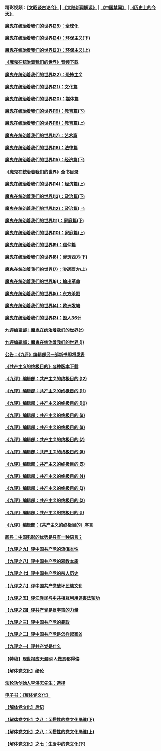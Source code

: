 #### 精彩视频：[《文昭谈古论今》](https://github.com/gfw-breaker/wenzhao/blob/master/README.md?t=11110331) | [《大陆新闻解读》](https://github.com/gfw-breaker/ntdtv-comedy/blob/master/README.md?t=11110331) | [《中国禁闻》](https://github.com/gfw-breaker/ntdtv-news/blob/master/README.md?t=11110331) | [《历史上的今天》](https://github.com/gfw-breaker/today-in-history/blob/master/README.md?t=11110331) 

#### [魔鬼在统治着我们的世界(25)：全球化](../pages/nsc422/n10788205.md?t=11110331) 

#### [魔鬼在统治着我们的世界(24)：环保主义(下)](../pages/nsc422/n10695307.md?t=11110331) 

#### [魔鬼在统治着我们的世界(23)：环保主义(上)](../pages/nsc422/n10688613.md?t=11110331) 

#### [《魔鬼在统治着我们的世界》音频下载](../pages/nsc422/n10635553.md?t=11110331) 

#### [魔鬼在统治着我们的世界(22)：恐怖主义](../pages/nsc422/n10614727.md?t=11110331) 

#### [魔鬼在统治着我们的世界(21)：文化篇](../pages/nsc422/n10597706.md?t=11110331) 

#### [魔鬼在统治着我们的世界(20)：媒体篇](../pages/nsc422/n10586579.md?t=11110331) 

#### [魔鬼在统治着我们的世界(19)：教育篇(下)](../pages/nsc422/n10564808.md?t=11110331) 

#### [魔鬼在统治着我们的世界(18)：教育篇(上)](../pages/nsc422/n10526970.md?t=11110331) 

#### [魔鬼在统治着我们的世界(17)：艺术篇](../pages/nsc422/n10499093.md?t=11110331) 

#### [魔鬼在统治着我们的世界(16)：法律篇](../pages/nsc422/n10485969.md?t=11110331) 

#### [魔鬼在统治着我们的世界(15)：经济篇(下)](../pages/nsc422/n10469975.md?t=11110331) 

#### [《魔鬼在统治着我们的世界》全书目录](../pages/nsc422/n10464261.md?t=11110331) 

#### [魔鬼在统治着我们的世界(14)：经济篇(上)](../pages/nsc422/n10457370.md?t=11110331) 

#### [魔鬼在统治着我们的世界(13)：政治篇(下)](../pages/nsc422/n10448270.md?t=11110331) 

#### [魔鬼在统治着我们的世界(12)：政治篇(上)](../pages/nsc422/n10444576.md?t=11110331) 

#### [魔鬼在统治着我们的世界(11)：家庭篇(下)](../pages/nsc422/n10440961.md?t=11110331) 

#### [魔鬼在统治着我们的世界(10)：家庭篇(上)](../pages/nsc422/n10435448.md?t=11110331) 

#### [魔鬼在统治着我们的世界(9)：信仰篇](../pages/nsc422/n10432159.md?t=11110331) 

#### [魔鬼在统治着我们的世界(8)：渗透西方(下)](../pages/nsc422/n10429603.md?t=11110331) 

#### [魔鬼在统治着我们的世界(7)：渗透西方(上)](../pages/nsc422/n10426013.md?t=11110331) 

#### [魔鬼在统治着我们的世界(6)：输出革命](../pages/nsc422/n10421536.md?t=11110331) 

#### [魔鬼在统治着我们的世界(5)：东方杀戮](../pages/nsc422/n10417707.md?t=11110331) 

#### [魔鬼在统治着我们的世界(4)：欧洲发端](../pages/nsc422/n10414890.md?t=11110331) 

#### [魔鬼在统治着我们的世界(3)：毁人36计](../pages/nsc422/n10411583.md?t=11110331) 

#### [九评编辑部：魔鬼在统治着我们的世界(2)](../pages/nsc422/n10410036.md?t=11110331) 

#### [九评编辑部：魔鬼在统治着我们的世界 (1)](../pages/nsc422/n10406825.md?t=11110331) 

#### [公告：《九评》编辑部另一部新书即将发表](../pages/nsc422/n10405104.md?t=11110331) 

#### [《共产主义的终极目的》各种版本下载](../pages/nsc422/n10022138.md?t=11110331) 

#### [《九评》编辑部：共产主义的终极目的 (12)](../pages/nsc422/n9933272.md?t=11110331) 

#### [《九评》编辑部：共产主义的终极目的 (11)](../pages/nsc422/n9924973.md?t=11110331) 

#### [《九评》编辑部：共产主义的终极目的 (10)](../pages/nsc422/n9920883.md?t=11110331) 

#### [《九评》编辑部：共产主义的终极目的 (9)](../pages/nsc422/n9916363.md?t=11110331) 

#### [《九评》编辑部：共产主义的终极目的 (8)](../pages/nsc422/n9912488.md?t=11110331) 

#### [《九评》编辑部：共产主义的终极目的 (7)](../pages/nsc422/n9901176.md?t=11110331) 

#### [《九评》编辑部：共产主义的终极目的 (6)](../pages/nsc422/n9899359.md?t=11110331) 

#### [《九评》编辑部：共产主义的终极目的 (5)](../pages/nsc422/n9893174.md?t=11110331) 

#### [《九评》编辑部：共产主义的终极目的 (4)](../pages/nsc422/n9891246.md?t=11110331) 

#### [《九评》编辑部：共产主义的终极目的 (3)](../pages/nsc422/n9879879.md?t=11110331) 

#### [《九评》编辑部：共产主义的终极目的 (2)](../pages/nsc422/n9876205.md?t=11110331) 

#### [《九评》编辑部：共产主义的终极目的 (1)](../pages/nsc422/n9865857.md?t=11110331) 

#### [《九评》编辑部：《共产主义的终极目的》序言](../pages/nsc422/n9862666.md?t=11110331) 

#### [颜丹：中国电影的优势是只有一种语言？](../pages/nsc422/n9583062.md?t=11110331) 

#### [【九评之九】评中国共产党的流氓本性](../pages/nsc422/n737542.md?t=11110331) 

#### [【九评之八】评中国共产党的邪教本质](../pages/nsc422/n735942.md?t=11110331) 

#### [【九评之七】评中国共产党的杀人历史](../pages/nsc422/n733806.md?t=11110331) 

#### [【九评之六】评中国共产党破坏民族文化](../pages/nsc422/n731667.md?t=11110331) 

#### [【九评之五】评江泽民与中共相互利用迫害法轮功](../pages/nsc422/n730058.md?t=11110331) 

#### [【九评之四】评共产党是反宇宙的力量](../pages/nsc422/n727814.md?t=11110331) 

#### [【九评之三】评中国共产党的暴政](../pages/nsc422/n725597.md?t=11110331) 

#### [【九评之二】评中国共产党是怎样起家的](../pages/nsc422/n723946.md?t=11110331) 

#### [【九评之一】评共产党是什么](../pages/nsc422/n722529.md?t=11110331) 

#### [【特稿】现世报应无漏网 人做恶都得偿](../pages/nsc422/n4215167.md?t=11110331) 

#### [【解体党文化】绪论](../pages/nsc422/n1449356.md?t=11110331) 

#### [法轮功创始人李洪志先生：选择](../pages/nsc422/n3580738.md?t=11110331) 

#### [电子书：《解体党文化》](../pages/nsc422/n1573484.md?t=11110331) 

#### [【解体党文化】后记](../pages/nsc422/n1531999.md?t=11110331) 

#### [【解体党文化】之八：习惯性的党文化思维(下)](../pages/nsc422/n1526477.md?t=11110331) 

#### [【解体党文化】之八：习惯性的党文化思维(上)](../pages/nsc422/n1520631.md?t=11110331) 

#### [【解体党文化】之七：生活中的党文化(下)](../pages/nsc422/n1513446.md?t=11110331) 

